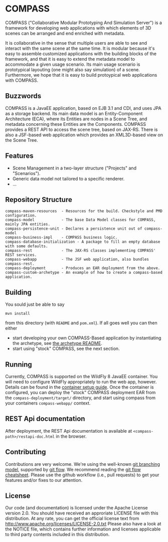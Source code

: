 COMPASS
=======

COMPASS ("Collaborative Modular Prototyping And Simulation Server") is a framework for developing
web applications with which elements of 3D scenes can be arranged and end enriched with metadata.

It is collaborative in the sense that multiple users are able to see and interact with the same scene at the same time. 
It is modular because it's easy to assemble customized applications with the building blocks of the framework, and that it is easy to extend the metadata model to accommodate a given usage scenario.
Its main usage scenario is prototypical layouting (one might also say simulation) of a scene. Furthermore, we hope that it is easy to build protoypical web applications with COMPASS.


Buzzwords
---------

COMPASS is a JavaEE application, based on EJB 3.1 and CDI, and uses JPA as a storage backend.
Its main data model is an Entity-Component Architecture (ECA), where its Entities are nodes in a Scene Tree, and metadata concerning these Entities are the Components.
COMPASS provides a REST API to access the scene tree, based on JAX-RS.
There is also a JSF-based web application which provides an XML3D-based view on the Scene Tree.


Features
--------

* Scene Management in a two-layer structure ("Projects" and "Scenarios").
* Generic data model not tailored to a specific renderer.
* ...


Repository Structure
--------------------

    compass-maven-resources  - Resources for the build. Checkstyle and PMD configuration.
    compass-model            - The base Data Model classes for COMPASS, mainly JPA entities.
    compass-persistence-unit - Declares a persistence unit out of compass-model
    compass-business-impl    - COMPASS business logic.
    compass-database-initialization - A package to fill an empty database with some defaults.
    compass-rest             - The JAX-RS classes implementing COMPASS' REST services.
    compass-webapp           - The JSF web application, also bundles compass-rest.
    compass-deployment       - Produces an EAR deployment from the above.
    compass-custom-archetype - An example of how to create a compass-based application.


Building
--------

You sould just be able to say

    mvn install

from this directory (with `README` and `pom.xml`). If all goes well you can then either

* start developing your own COMPASS-Based application by instantiating the archetype, see [the archetype README](compass-custom-archetype/README.md).
* start using "stock" COMPASS, see the next section.


Running
-------

Currently, COMPASS is supported on the WildFly 8 JavaEE container. You will need to configure WildFly appropriately to run the web app, however. Details can be found in the [container setup guide](CONTAINER.md).
Once the container is configured, you can deploy the "stock" COMPASS deployment EAR from the `compass-deployment/target/` directory, and start using compass from your containers `compass-webapp/` context.


REST Api documentation
----------------------

After deployment, the REST Api documentation is available at `<compass-path>/restapi-doc.html` in the browser.


Contributing
------------

Contributions are very welcome. We're using the well-known [git branching model](http://nvie.com/posts/a-successful-git-branching-model/), supported by [git flow](https://github.com/nvie/gitflow). We recommend reading the [git flow cheatsheet](http://danielkummer.github.io/git-flow-cheatsheet/).
Please use the github workflow (i.e., pull requests) to get your features and/or fixes to our attention.


License
-------

Our code (and documentation) is licensed under the Apache License version 2.0. You should have received an approriate LICENSE file with this distribution. At any rate, you can get the official license text from http://www.apache.org/licenses/LICENSE-2.0.txt
Please also have a look at the NOTICE file, which contains further information and licenses applicable to third party contents included in this distribution.


